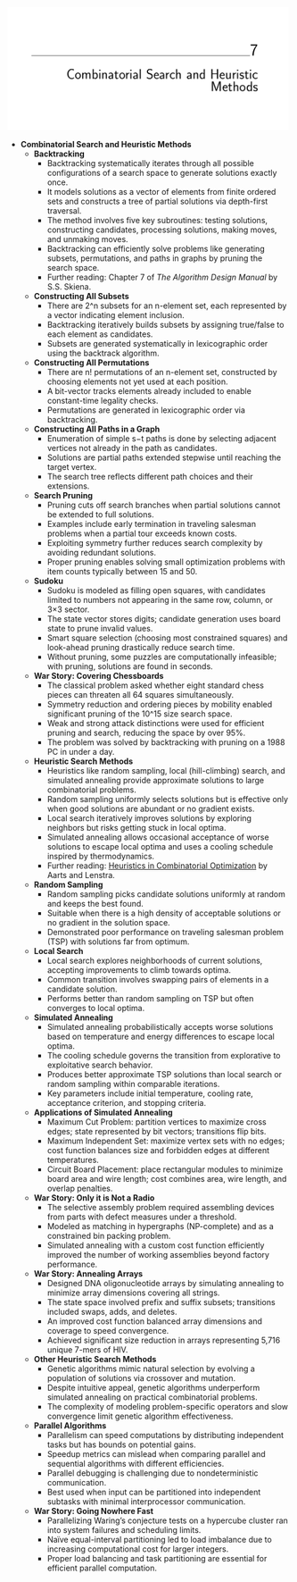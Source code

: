 ![ADM-ch07-search-methods](ADM-ch07-search-methods.best.png)

- **Combinatorial Search and Heuristic Methods**
  - **Backtracking**
    - Backtracking systematically iterates through all possible configurations of a search space to generate solutions exactly once.
    - It models solutions as a vector of elements from finite ordered sets and constructs a tree of partial solutions via depth-first traversal.
    - The method involves five key subroutines: testing solutions, constructing candidates, processing solutions, making moves, and unmaking moves.
    - Backtracking can efficiently solve problems like generating subsets, permutations, and paths in graphs by pruning the search space.
    - Further reading: Chapter 7 of *The Algorithm Design Manual* by S.S. Skiena.
  - **Constructing All Subsets**
    - There are 2^n subsets for an n-element set, each represented by a vector indicating element inclusion.
    - Backtracking iteratively builds subsets by assigning true/false to each element as candidates.
    - Subsets are generated systematically in lexicographic order using the backtrack algorithm.
  - **Constructing All Permutations**
    - There are n! permutations of an n-element set, constructed by choosing elements not yet used at each position.
    - A bit-vector tracks elements already included to enable constant-time legality checks.
    - Permutations are generated in lexicographic order via backtracking.
  - **Constructing All Paths in a Graph**
    - Enumeration of simple s−t paths is done by selecting adjacent vertices not already in the path as candidates.
    - Solutions are partial paths extended stepwise until reaching the target vertex.
    - The search tree reflects different path choices and their extensions.
  - **Search Pruning**
    - Pruning cuts off search branches when partial solutions cannot be extended to full solutions.
    - Examples include early termination in traveling salesman problems when a partial tour exceeds known costs.
    - Exploiting symmetry further reduces search complexity by avoiding redundant solutions.
    - Proper pruning enables solving small optimization problems with item counts typically between 15 and 50.
  - **Sudoku**
    - Sudoku is modeled as filling open squares, with candidates limited to numbers not appearing in the same row, column, or 3×3 sector.
    - The state vector stores digits; candidate generation uses board state to prune invalid values.
    - Smart square selection (choosing most constrained squares) and look-ahead pruning drastically reduce search time.
    - Without pruning, some puzzles are computationally infeasible; with pruning, solutions are found in seconds.
  - **War Story: Covering Chessboards**
    - The classical problem asked whether eight standard chess pieces can threaten all 64 squares simultaneously.
    - Symmetry reduction and ordering pieces by mobility enabled significant pruning of the 10^15 size search space.
    - Weak and strong attack distinctions were used for efficient pruning and search, reducing the space by over 95%.
    - The problem was solved by backtracking with pruning on a 1988 PC in under a day.
  - **Heuristic Search Methods**
    - Heuristics like random sampling, local (hill-climbing) search, and simulated annealing provide approximate solutions to large combinatorial problems.
    - Random sampling uniformly selects solutions but is effective only when good solutions are abundant or no gradient exists.
    - Local search iteratively improves solutions by exploring neighbors but risks getting stuck in local optima.
    - Simulated annealing allows occasional acceptance of worse solutions to escape local optima and uses a cooling schedule inspired by thermodynamics.
    - Further reading: [Heuristics in Combinatorial Optimization](https://doi.org/10.1007/978-94-017-2307-9) by Aarts and Lenstra.
  - **Random Sampling**
    - Random sampling picks candidate solutions uniformly at random and keeps the best found.
    - Suitable when there is a high density of acceptable solutions or no gradient in the solution space.
    - Demonstrated poor performance on traveling salesman problem (TSP) with solutions far from optimum.
  - **Local Search**
    - Local search explores neighborhoods of current solutions, accepting improvements to climb towards optima.
    - Common transition involves swapping pairs of elements in a candidate solution.
    - Performs better than random sampling on TSP but often converges to local optima.
  - **Simulated Annealing**
    - Simulated annealing probabilistically accepts worse solutions based on temperature and energy differences to escape local optima.
    - The cooling schedule governs the transition from explorative to exploitative search behavior.
    - Produces better approximate TSP solutions than local search or random sampling within comparable iterations.
    - Key parameters include initial temperature, cooling rate, acceptance criterion, and stopping criteria.
  - **Applications of Simulated Annealing**
    - Maximum Cut Problem: partition vertices to maximize cross edges; state represented by bit vectors; transitions flip bits.
    - Maximum Independent Set: maximize vertex sets with no edges; cost function balances size and forbidden edges at different temperatures.
    - Circuit Board Placement: place rectangular modules to minimize board area and wire length; cost combines area, wire length, and overlap penalties.
  - **War Story: Only it is Not a Radio**
    - The selective assembly problem required assembling devices from parts with defect measures under a threshold.
    - Modeled as matching in hypergraphs (NP-complete) and as a constrained bin packing problem.
    - Simulated annealing with a custom cost function efficiently improved the number of working assemblies beyond factory performance.
  - **War Story: Annealing Arrays**
    - Designed DNA oligonucleotide arrays by simulating annealing to minimize array dimensions covering all strings.
    - The state space involved prefix and suffix subsets; transitions included swaps, adds, and deletes.
    - An improved cost function balanced array dimensions and coverage to speed convergence.
    - Achieved significant size reduction in arrays representing 5,716 unique 7-mers of HIV.
  - **Other Heuristic Search Methods**
    - Genetic algorithms mimic natural selection by evolving a population of solutions via crossover and mutation.
    - Despite intuitive appeal, genetic algorithms underperform simulated annealing on practical combinatorial problems.
    - The complexity of modeling problem-specific operators and slow convergence limit genetic algorithm effectiveness.
  - **Parallel Algorithms**
    - Parallelism can speed computations by distributing independent tasks but has bounds on potential gains.
    - Speedup metrics can mislead when comparing parallel and sequential algorithms with different efficiencies.
    - Parallel debugging is challenging due to nondeterministic communication.
    - Best used when input can be partitioned into independent subtasks with minimal interprocessor communication.
  - **War Story: Going Nowhere Fast**
    - Parallelizing Waring’s conjecture tests on a hypercube cluster ran into system failures and scheduling limits.
    - Naïve equal-interval partitioning led to load imbalance due to increasing computational cost for larger integers.
    - Proper load balancing and task partitioning are essential for efficient parallel computation.


